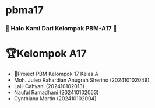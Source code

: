 # pbma17

### 👋 Halo Kami Dari Kelompok PBM-A17 👋

# 🏆Kelompok A17
- 👑Project PBM Kelompok 17 Kelas A
- Moh. Juleo Rahardian Anugrah Sherino (202410102049)
- Laili Cahyani (202410102013)
- Naufal Ramadhani (202410102053)
- Cynthiana Martin (202410102004)